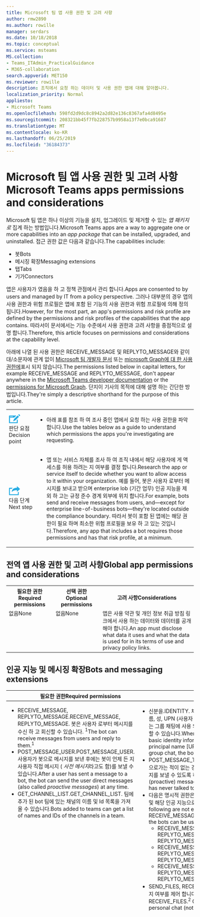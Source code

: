 ```yaml
---
title: Microsoft 팀 앱 사용 권한 및 고려 사항
author: rmw2890
ms.author: rowille
manager: serdars
ms.date: 10/18/2018
ms.topic: conceptual
ms.service: msteams
MS.collection:
- Teams_ITAdmin_PracticalGuidance
- M365-collaboration
search.appverid: MET150
ms.reviewer: rowille
description: 조직에서 요청 하는 데이터 및 사용 권한 앱에 대해 알아봅니다.
localization_priority: Normal
appliesto:
- Microsoft Teams
ms.openlocfilehash: 598fd2d9dc8c8942a2d82e136c8367afa4d8495e
ms.sourcegitcommit: 208321bb45f7fb228757b9958a13f7e0bca91687
ms.translationtype: MT
ms.contentlocale: ko-KR
ms.lasthandoff: 06/25/2019
ms.locfileid: "36184373"
---
```

# <a name="microsoft-teams-apps-permissions-and-considerations"></a><span data-ttu-id="da043-103">Microsoft 팀 앱 사용 권한 및 고려 사항</span><span class="sxs-lookup"><span data-stu-id="da043-103">Microsoft Teams apps permissions and considerations</span></span>

<span data-ttu-id="da043-104">Microsoft 팀 앱은 하나 이상의 기능을 설치, 업그레이드 및 제거할 수 있는 _앱 패키지로_ 집계 하는 방법입니다.</span><span class="sxs-lookup"><span data-stu-id="da043-104">Microsoft Teams apps are a way to aggregate one or more capabilities into an _app package_ that can be installed, upgraded, and uninstalled.</span></span> <span data-ttu-id="da043-105">접근 권한 값은 다음과 같습니다.</span><span class="sxs-lookup"><span data-stu-id="da043-105">The capabilities include:</span></span>

- <span data-ttu-id="da043-106">봇</span><span class="sxs-lookup"><span data-stu-id="da043-106">Bots</span></span>
- <span data-ttu-id="da043-107">메시징 확장</span><span class="sxs-lookup"><span data-stu-id="da043-107">Messaging extensions</span></span>
- <span data-ttu-id="da043-108">탭</span><span class="sxs-lookup"><span data-stu-id="da043-108">Tabs</span></span>
- <span data-ttu-id="da043-109">기가</span><span class="sxs-lookup"><span data-stu-id="da043-109">Connectors</span></span>

<span data-ttu-id="da043-110">앱은 사용자가 였음을 하 고 정책 관점에서 관리 합니다.</span><span class="sxs-lookup"><span data-stu-id="da043-110">Apps are consented to by users and managed by IT from a policy perspective.</span></span> <span data-ttu-id="da043-111">그러나 대부분의 경우 앱의 사용 권한과 위험 프로필은 앱에 포함 된 기능의 사용 권한과 위험 프로필에 의해 정의 됩니다.</span><span class="sxs-lookup"><span data-stu-id="da043-111">However, for the most part, an app's permissions and risk profile are defined by the permissions and risk profiles of the capabilities that the app contains.</span></span> <span data-ttu-id="da043-112">따라서이 문서에서는 기능 수준에서 사용 권한과 고려 사항을 중점적으로 설명 합니다.</span><span class="sxs-lookup"><span data-stu-id="da043-112">Therefore, this article focuses on permissions and considerations at the capability level.</span></span>

<span data-ttu-id="da043-113">아래에 나열 된 사용 권한은 RECEIVE_MESSAGE 및 REPLYTO_MESSAGE와 같이 대/소문자에 관계 없이 [Microsoft 팀 개발자 문서](https://aka.ms/teamsdevdocs) 또는 [microsoft Graph에 대 한 사용 권한에](https://developer.microsoft.com/graph/docs/concepts/permissions_reference)표시 되지 않습니다.</span><span class="sxs-lookup"><span data-stu-id="da043-113">The permissions listed below in capital letters, for example RECEIVE_MESSAGE and REPLYTO_MESSAGE, don't appear anywhere in the [Microsoft Teams developer documentation](https://aka.ms/teamsdevdocs) or the [permissions for Microsoft Graph](https://developer.microsoft.com/graph/docs/concepts/permissions_reference).</span></span> <span data-ttu-id="da043-114">단지이 기사의 목적에 대해 설명 하는 간단한 방법입니다.</span><span class="sxs-lookup"><span data-stu-id="da043-114">They're simply a descriptive shorthand for the purpose of this article.</span></span>


|    |     |
|-----------|------------|
| ![결정 지점을 가리키는 아이콘](media/audio_conferencing_image7.png) <br/><span data-ttu-id="da043-116">판단 요점</span><span class="sxs-lookup"><span data-stu-id="da043-116">Decision point</span></span>|<ul><li><span data-ttu-id="da043-117">아래 표를 참조 하 여 조사 중인 앱에서 요청 하는 사용 권한을 파악 합니다.</span><span class="sxs-lookup"><span data-stu-id="da043-117">Use the tables below as a guide to understand which permissions the apps you're investigating are requesting.</span></span></li></ul> |
| ![다음 단계를 안내 하는 아이콘](media/audio_conferencing_image9.png)<br/><span data-ttu-id="da043-119">다음 단계</span><span class="sxs-lookup"><span data-stu-id="da043-119">Next step</span></span>|<ul><li><span data-ttu-id="da043-120">앱 또는 서비스 자체를 조사 하 여 조직 내에서 해당 사용자에 게 액세스를 허용 하려는 지 여부를 결정 합니다.</span><span class="sxs-lookup"><span data-stu-id="da043-120">Research the app or service itself to decide whether you want to allow access to it within your organization.</span></span> <span data-ttu-id="da043-121">예를 들어, 봇은 사용자 로부터 메시지를 보내고 받으며 enterprise lob (기간 업무) 인공 지능을 제외 하 고는 규정 준수 경계 외부에 위치 합니다.</span><span class="sxs-lookup"><span data-stu-id="da043-121">For example, bots send and receive messages from users, and—except for enterprise line-of-business bots—they're located outside the compliance boundary.</span></span> <span data-ttu-id="da043-122">따라서 봇이 포함 된 앱에는 해당 권한이 필요 하며 최소한 위험 프로필을 보유 하 고 있는 것입니다.</span><span class="sxs-lookup"><span data-stu-id="da043-122">Therefore, any app that includes a bot requires those permissions and has that risk profile, at a minimum.</span></span> </li></ul>|

## <a name="global-app-permissions-and-considerations"></a><span data-ttu-id="da043-123">전역 앱 사용 권한 및 고려 사항</span><span class="sxs-lookup"><span data-stu-id="da043-123">Global app permissions and considerations</span></span>

<table>
  <tr>
    <th width="25%"><span data-ttu-id="da043-124">필요한 권한</span><span class="sxs-lookup"><span data-stu-id="da043-124">Required permissions</span></span></th>
    <th width="25%"><span data-ttu-id="da043-125">선택 권한</span><span class="sxs-lookup"><span data-stu-id="da043-125">Optional permissions</span></span></th>
    <th width="50%"><span data-ttu-id="da043-126">고려 사항</span><span class="sxs-lookup"><span data-stu-id="da043-126">Considerations</span></span></th>
  </tr>
  <tr>
    <td valign="top"><span data-ttu-id="da043-127">없음</span><span class="sxs-lookup"><span data-stu-id="da043-127">None</span></span></td>
    <td valign="top"><span data-ttu-id="da043-128">없음</span><span class="sxs-lookup"><span data-stu-id="da043-128">None</span></span></td>
    <td valign="top"><span data-ttu-id="da043-129">앱은 사용 약관 및 개인 정보 취급 방침 링크에서 사용 하는 데이터와 데이터를 공개 해야 합니다.</span><span class="sxs-lookup"><span data-stu-id="da043-129">An app must disclose what data it uses and what the data is used for in its terms of use and privacy policy links.</span></span></td>
  </tr>
</table>

## <a name="bots-and-messaging-extensions"></a><span data-ttu-id="da043-130">인공 지능 및 메시징 확장</span><span class="sxs-lookup"><span data-stu-id="da043-130">Bots and messaging extensions</span></span>

<table>
 <thead>
  <tr>
    <th width="0.5%"></th>
    <th width="24.5%"><span data-ttu-id="da043-131">필요한 권한</span><span class="sxs-lookup"><span data-stu-id="da043-131">Required permissions</span></span></th>
    <th width="25%"><span data-ttu-id="da043-132">선택 권한</span><span class="sxs-lookup"><span data-stu-id="da043-132">Optional permissions</span></span></th>
    <th width="50%"><span data-ttu-id="da043-133">고려 사항</span><span class="sxs-lookup"><span data-stu-id="da043-133">Considerations</span></span></th>
  </tr>
</thead>
<tbody>
   <tr>
    <td valign="top" colspan="2"><ul><li>   <span data-ttu-id="da043-134">RECEIVE_MESSAGE, REPLYTO_MESSAGE.</span><span class="sxs-lookup"><span data-stu-id="da043-134">RECEIVE_MESSAGE, REPLYTO_MESSAGE.</span></span> <span data-ttu-id="da043-135">봇은 사용자 로부터 메시지를 수신 하 고 회신할 수 있습니다. <sup>1</sup></span><span class="sxs-lookup"><span data-stu-id="da043-135">The bot can receive messages from users and reply to them.<sup>1</sup></span></span></li><li><span data-ttu-id="da043-136">POST_MESSAGE_USER.</span><span class="sxs-lookup"><span data-stu-id="da043-136">POST_MESSAGE_USER.</span></span> <span data-ttu-id="da043-137">사용자가 봇으로 메시지를 보낸 후에는 봇이 언제 든 지 사용자 직접 메시지 ( <em>사전 메시지</em>라고도 함)를 보낼 수 있습니다.</span><span class="sxs-lookup"><span data-stu-id="da043-137">After a user has sent a message to a bot, the bot can send the user direct messages (also called <em>proactive messages</em>) at any time.</span></span></li><li><span data-ttu-id="da043-138">GET_CHANNEL_LIST.</span><span class="sxs-lookup"><span data-stu-id="da043-138">GET_CHANNEL_LIST.</span></span> <span data-ttu-id="da043-139">팀에 추가 된 bot 팀에 있는 채널의 이름 및 Id 목록을 가져올 수 있습니다.</span><span class="sxs-lookup"><span data-stu-id="da043-139">Bots added to teams can get a list of names and IDs of the channels in a team.</span></span></li></ul></td>
    <td valign="top"><ul><li><span data-ttu-id="da043-140">신분을.</span><span class="sxs-lookup"><span data-stu-id="da043-140">IDENTITY.</span></span> <span data-ttu-id="da043-141">채널에 사용 된 s&#39;경우 앱&#39;s e 1이 팀 구성원의 기본 id 정보 (이름, 성, UPN (사용자 계정 이름), 전자 메일 주소)에 액세스할 수 있습니다. 개인 또는 그룹 채팅에 사용 되는&#39;경우에는 봇이 해당 사용자에 대 한 동일한 정보에 액세스할 수 있습니다.</span><span class="sxs-lookup"><span data-stu-id="da043-141">When it&#39;s used in a channel, the app&#39;s bots can access basic identity information of team members (first name, last name, user principal name [UPN], email address); when it&#39;s used in a personal or group chat, the bot can access the same information for those users.</span></span></li><li> <span data-ttu-id="da043-142">POST_MESSAGE_TEAM.</span><span class="sxs-lookup"><span data-stu-id="da043-142">POST_MESSAGE_TEAM.</span></span> <span data-ttu-id="da043-143">사용자가 이전에 인공 지능으로가는 적이 없는 경우에도 앱&#39;s 봇이 언제 든 지 팀 구성원에 게 직접 (사전) 메시지를 보낼 수 있도록 허용 합니다.</span><span class="sxs-lookup"><span data-stu-id="da043-143">Allows an app&#39;s bots to send direct (proactive) messages to any team member at any time, even if the user has never talked to the bot before.</span></span></li><li><span data-ttu-id="da043-144">다음은 명시적 권한은 아니지만 RECEIVE_MESSAGE 및 REPLYTO_MESSAGE 및 해당 인공 지능으로 선언 되는 데 사용 될 수 있는 범위에 의해 암시 됩니다.</span><span class="sxs-lookup"><span data-stu-id="da043-144">The following are not explicit permissions, but are implied by RECEIVE_MESSAGE and REPLYTO_MESSAGE and the scopes into which the bots can be used, declared in the manifest:</span></span> <ul><li><span data-ttu-id="da043-145">RECEIVE_MESSAGE_PERSONAL, REPLYTO_MESSAGE_PERSONAL</span><span class="sxs-lookup"><span data-stu-id="da043-145">RECEIVE_MESSAGE_PERSONAL, REPLYTO_MESSAGE_PERSONAL</span></span></li><li><span data-ttu-id="da043-146">RECEIVE_MESSAGE_GROUPCHAT, REPLYTO_MESSAGE_GROUPCHAT</span><span class="sxs-lookup"><span data-stu-id="da043-146">RECEIVE_MESSAGE_GROUPCHAT, REPLYTO_MESSAGE_GROUPCHAT</span></span></li><li><span data-ttu-id="da043-147">RECEIVE_MESSAGE_TEAM, REPLYTO_MESSAGE_TEAM</span><span class="sxs-lookup"><span data-stu-id="da043-147">RECEIVE_MESSAGE_TEAM, REPLYTO_MESSAGE_TEAM</span></span></li></ul><li><span data-ttu-id="da043-148">SEND_FILES, RECEIVE_FILES. <sup>2</sup> 봇이 개인 채팅에서 파일을 보내고 받을 수 있는지 여부를 제어 합니다 (아직 그룹 채팅 또는 채널에 지원 되지 않음).</span><span class="sxs-lookup"><span data-stu-id="da043-148">SEND_FILES, RECEIVE_FILES.<sup>2</sup> Controls whether a bot can send and receive files in personal chat (not yet supported for group chat or channels).</span></span></li></ul></td>
    <td valign="top"><ul><li><span data-ttu-id="da043-149">봇에는 해당&#39;ve를 추가 하거나 설치한 사용자에 게만 액세스할 수 있습니다.</span><span class="sxs-lookup"><span data-stu-id="da043-149">Bots only have access to teams to which they&#39;ve been added or to users who have installed them.</span></span></li><li><span data-ttu-id="da043-150">인공 지능&#39;는 사용자가 명시적으로 언급 한 메시지를 받습니다.</span><span class="sxs-lookup"><span data-stu-id="da043-150">Bots only receive messages in which they&#39;re explicitly mentioned by users.</span></span> <span data-ttu-id="da043-151">이 데이터는 회사 네트워크를 벗어납니다.</span><span class="sxs-lookup"><span data-stu-id="da043-151">This data leaves the corporate network.</span></span></li><li>    <span data-ttu-id="da043-152">봇이 다시 언급&#39;있는 대화에만 회신할 수 있습니다.</span><span class="sxs-lookup"><span data-stu-id="da043-152">Bots can only reply to conversations in which they&#39;re mentioned.</span></span></li><li><span data-ttu-id="da043-153">사용자가 conversed을 사용 하는 경우 해당&#39;사용자에 게 자신의 ID를 저장 하면 언제 든 지 해당 사용자에 게 직접 메시지를 전송할 수 있습니다.</span><span class="sxs-lookup"><span data-stu-id="da043-153">After a user has conversed with a bot, if the bot stores that user&#39;s ID, it can send that user direct messages at any time.</span></span> </li><li><span data-ttu-id="da043-154">기본적으로 봇 메시지에 피싱 또는 맬웨어 사이트에 대 한 링크가 포함 될 수 있으 나 사용자, 테 넌 트 관리자 또는 Microsoft에서 전역으로 인공 지능을 차단할 수 있습니다.</span><span class="sxs-lookup"><span data-stu-id="da043-154">It is theoretically possible for bot messages to contain links to phishing or malware sites, but bots can be blocked by the user, the tenant admin, or globally by Microsoft.</span></span> </li><li><span data-ttu-id="da043-155">봇은 앱이 추가 된 팀 구성원 또는 개인 또는 그룹 채팅의 개별 사용자에 대 한 매우 기본적인 id 정보를 검색 하 고 저장할 수 있습니다.</span><span class="sxs-lookup"><span data-stu-id="da043-155">A bot can retrieve (and might store) very basic identity information for the team members the app has been added to, or for individual users in personal or group chats.</span></span> <span data-ttu-id="da043-156">이러한 사용자에 대 한 자세한 정보를 얻으려면 봇에서 Azure AD (Active Directory)에 로그인 해야 합니다.</span><span class="sxs-lookup"><span data-stu-id="da043-156">To get further information about these users, the bot must require them to sign in to Azure Active Directory (Azure AD).</span></span> </li><li><span data-ttu-id="da043-157">Bot은 팀에서 채널 목록을 검색 하 고 저장할 수 있습니다. 이 데이터는 회사 네트워크를 벗어납니다.</span><span class="sxs-lookup"><span data-stu-id="da043-157">Bots can retrieve (and might store) the list of channels in a team; this data leaves the corporate network.</span></span> </li><li><span data-ttu-id="da043-158">파일을 bot에 보내면 파일이 회사 네트워크를 벗어납니다.</span><span class="sxs-lookup"><span data-stu-id="da043-158">When a file is sent to a bot, the file leaves the corporate network.</span></span> <span data-ttu-id="da043-159">파일을 보내고 받으려면 각 파일에 대 한 사용자 승인이 필요 합니다.</span><span class="sxs-lookup"><span data-stu-id="da043-159">Sending and receiving files requires user approval for each file.</span></span> </li><li><span data-ttu-id="da043-160">기본적으로 인공&#39;t은 사용자를 대신 하 여 작동할 수 있지만 인공 지능 사용자에 게 로그인을 요청할 수 있습니다. 사용자가 로그인 하자마자 추가 작업을 수행할 수 있는 액세스 토큰이 인공으로 포함 됩니다.</span><span class="sxs-lookup"><span data-stu-id="da043-160">By default, bots don&#39;t have the ability to act on behalf of the user, but bots can ask users to sign in; as soon as the user signs in, the bot will have an access token with which it can do additional things.</span></span> <span data-ttu-id="da043-161">그 외에는 봇과 사용자 로그인 위치에 따라 달라질 수 있습니다. 봇은에 <a href="https://apps.dev.microsoft.com/">https://apps.dev.microsoft.com/</a> 등록 된 Azure AD 앱 이며 고유한 사용 권한 집합을 가질 수 있습니다.</span><span class="sxs-lookup"><span data-stu-id="da043-161">Exactly what those additional things are depends on the bot and where the user signs in: a bot is an Azure AD app registered at <a href="https://apps.dev.microsoft.com/">https://apps.dev.microsoft.com/</a> and can have its own set of permissions.</span></span></li><li><span data-ttu-id="da043-162">봇에는 사용자가 팀에 추가 되거나 삭제 될 때마다 알림을 받을 수 있습니다.</span><span class="sxs-lookup"><span data-stu-id="da043-162">Bots are informed whenever users are added to or deleted from a team.</span></span></li><li><span data-ttu-id="da043-163">인공 지능&#39;에는 사용자&#39; IP 주소나 다른 참조 되는 정보가 표시 됩니다.</span><span class="sxs-lookup"><span data-stu-id="da043-163">Bots don&#39;t see users&#39; IP addresses or other referrer information.</span></span> <span data-ttu-id="da043-164">모든 정보는 Microsoft에서 제공 합니다.</span><span class="sxs-lookup"><span data-stu-id="da043-164">All information comes from Microsoft.</span></span> <span data-ttu-id="da043-165">(한 가지 예외: 봇이 자체 로그인 환경을 구현 하는 경우 로그인 UI에는 사용자&#39; IP 주소 및 참조 되는 정보가 표시 됩니다.)</span><span class="sxs-lookup"><span data-stu-id="da043-165">(There is one exception: if a bot implements its own sign-in experience, the sign-in UI will see users&#39; IP addresses and referrer information.)</span></span></li><li><span data-ttu-id="da043-166">반면에 메시징 확장에는 사용자&#39; IP 주소 및 참조 되는 정보가 표시 됩니다.</span><span class="sxs-lookup"><span data-stu-id="da043-166">Messaging extensions, on the other hand, do see users&#39; IP addresses and referrer information.</span></span></li><li><span data-ttu-id="da043-167">앱 지침 (및 AppSource review)을 사용 하 여 사용자에 게 개인 채팅 메시지를 게시할 때 적절 한 용도에 대해 신중 하 게 해야 합니다 (POST_MESSAGE_TEAM 권한을 통해).</span><span class="sxs-lookup"><span data-stu-id="da043-167">App guidelines (and our AppSource review process) require discretion in posting personal chat messages to users (via the POST_MESSAGE_TEAM permission) for valid purposes.</span></span> <span data-ttu-id="da043-168">불건전 한 경우 사용자가 인공 지능을 차단 하 고, 테 넌 트 관리자가 앱을 차단 하 고, 필요한 경우 Microsoft에서 인공 지능을 차단할 수 있습니다.</span><span class="sxs-lookup"><span data-stu-id="da043-168">In the event of abuse, users can block the bot, tenant admins can block the app, and Microsoft can block bots centrally if necessary.</span></span></li></ul></td>
</tr>
</tbody>
<tfoot>
<tr><td align="right"><span data-ttu-id="da043-169"><sup>raid-1</sup></span><span class="sxs-lookup"><span data-stu-id="da043-169"><sup>1</sup></span></span></td><td colspan="3"><span data-ttu-id="da043-170">일부 봇에는 메시지 (POST_MESSAGE_USER)만 전송 됩니다.</span><span class="sxs-lookup"><span data-stu-id="da043-170">Some bots only send messages (POST_MESSAGE_USER).</span></span> <span data-ttu-id="da043-171">이는 알림 전용 &quot;&quot; 인공 지능 이라는 것을&#39;하지만&#39;t는 봇이 허용 되거나 허용 되지 않는 내용을 참조 하는 것을&#39;의미 합니다.</span><span class="sxs-lookup"><span data-stu-id="da043-171">They&#39;re called &quot;notification-only&quot; bots, but the term doesn&#39;t refer to what a bot is allowed or not allowed to do, it means that the bot doesn&#39;t want to expose a conversational experience.</span></span> <span data-ttu-id="da043-172">팀에서는이 필드를 사용 하 여 일반적으로 사용 되는 UI의 기능을 사용 하지 않도록 설정 합니다. 봇은 대화를 표시 하지 않는 봇에 비해&#39;s가 수행할 수 있는 작업을 제한&#39;.</span><span class="sxs-lookup"><span data-stu-id="da043-172">Teams uses this field to disable functionality in the UI that would ordinarily be enabled; the bot isn&#39;t restricted in what it&#39;s allowed to do compared to bots that do expose a conversational experience.</span></span></td></tr>
<tr><td align="right"><span data-ttu-id="da043-173"><sup>2</sup></span><span class="sxs-lookup"><span data-stu-id="da043-173"><sup>2</sup></span></span></td><td colspan="3"><span data-ttu-id="da043-174">앱에 대 <code>supportsFiles</code> 한 manifest.xml의 json 파일에서 bot 개체의 Boolean 속성에 의해 제어 됩니다.</span><span class="sxs-lookup"><span data-stu-id="da043-174">Governed by the <code>supportsFiles</code> Boolean property on the bot object in the manifest.json file for the app.</span></span></td>
</tr>
</tfoot>
</table>

> [!Note]
> <ul><li><span data-ttu-id="da043-175">봇에 자체 로그인이 있으면 두 번째, 즉 사용자가 처음 로그인 할 때 동의 하는 환경이 제공 됩니다.</span><span class="sxs-lookup"><span data-stu-id="da043-175">If a bot has its own sign-in, there's a second—different—consent experience the first time the user signs in.</span></span></li><li><span data-ttu-id="da043-176">현재 팀 앱 (봇, 탭, 커넥터 또는 메시징 확장) 내의 기능과 연결 된 Azure AD 권한은 여기에 나열 된 팀 권한과 완전히 별개입니다.</span><span class="sxs-lookup"><span data-stu-id="da043-176">Currently, the Azure AD permissions associated with any of the capabilities inside a Teams app (bot, tab, connector, or messaging extension) are completely separate from the Teams permissions listed here.</span></span></li></ul>


## <a name="tabs"></a><span data-ttu-id="da043-177">탭</span><span class="sxs-lookup"><span data-stu-id="da043-177">Tabs</span></span>

<span data-ttu-id="da043-178">탭은 팀 내에서 실행 되는 웹 사이트입니다.</span><span class="sxs-lookup"><span data-stu-id="da043-178">A tab is a website running inside Teams.</span></span>

<table>
  <tr>
    <th width="25%"><span data-ttu-id="da043-179">필요한 권한</span><span class="sxs-lookup"><span data-stu-id="da043-179">Required permissions</span></span></th>
    <th width="25%"><span data-ttu-id="da043-180">선택 권한</span><span class="sxs-lookup"><span data-stu-id="da043-180">Optional permissions</span></span></th>
    <th width="50%"><span data-ttu-id="da043-181">고려 사항</span><span class="sxs-lookup"><span data-stu-id="da043-181">Considerations</span></span></th>
  </tr>
  <tr>
    <td valign="top"><span data-ttu-id="da043-182">SEND_AND_RECEIVE_WEB_DATA</span><span class="sxs-lookup"><span data-stu-id="da043-182">SEND_AND_RECEIVE_WEB_DATA</span></span></td>
    <td valign="top"><span data-ttu-id="da043-183">현재는 없음입니다.</span><span class="sxs-lookup"><span data-stu-id="da043-183">None (currently).</span></span></td>
    <td valign="top"><ul><li><span data-ttu-id="da043-184">탭에 대 한 위험 프로필은 브라우저 탭에서 실행 되는 동일한 웹 사이트와 거의 동일 합니다.</span><span class="sxs-lookup"><span data-stu-id="da043-184">The risk profile for a tab is almost identical to that same website running in a browser tab.</span></span> </li><li><span data-ttu-id="da043-185">또한 탭은 현재 사용자의 로그인 이름 및 UPN, 현재 사용자의 Azure AD 개체 ID (팀 인 경우)가 상주 하는 Office 365 그룹의 ID를 포함 하 여 실행 중인&#39;컨텍스트를 가져옵니다. , 테 넌 트 ID 및 사용자의 현재 로캘.</span><span class="sxs-lookup"><span data-stu-id="da043-185">A tab also gets the context in which it&#39;s running, including the sign-in name and UPN of the current user, the Azure AD Object ID for the current user, the ID of the Office 365 Group in which it resides (if it's a team), the tenant ID, and the current locale of the user.</span></span> <span data-ttu-id="da043-186">그러나 이러한 Id를 사용자&#39;s 정보에 매핑하려면 탭에서 사용자가 Azure AD에 로그인 하도록 설정 해야 합니다.</span><span class="sxs-lookup"><span data-stu-id="da043-186">However, to map these IDs to a user&#39;s information, the tab would have to make the user sign in to Azure AD.</span></span></li></ul></td>
  </tr>
  </table>

## <a name="connectors"></a><span data-ttu-id="da043-187">기가</span><span class="sxs-lookup"><span data-stu-id="da043-187">Connectors</span></span>

<span data-ttu-id="da043-188">외부 시스템의 이벤트가 발생할 때 커넥터는 메시지를 채널에 게시 합니다.</span><span class="sxs-lookup"><span data-stu-id="da043-188">A connector posts messages to a channel when events in an external system occur.</span></span>

  <table>
  <tr>
    <th width="25%"><span data-ttu-id="da043-189">필요한 권한</span><span class="sxs-lookup"><span data-stu-id="da043-189">Required permissions</span></span></th>
    <th width="25%"><span data-ttu-id="da043-190">선택 권한</span><span class="sxs-lookup"><span data-stu-id="da043-190">Optional permissions</span></span></th>
    <th width="50%"><span data-ttu-id="da043-191">고려 사항</span><span class="sxs-lookup"><span data-stu-id="da043-191">Considerations</span></span></th>
  </tr>
  <tr>
    <td valign="top"><span data-ttu-id="da043-192">POST_MESSAGE_CHANNEL</span><span class="sxs-lookup"><span data-stu-id="da043-192">POST_MESSAGE_CHANNEL</span></span></td>
    <td valign="top"><span data-ttu-id="da043-193">REPLYTO_CONNECTOR_MESSAGE.</span><span class="sxs-lookup"><span data-stu-id="da043-193">REPLYTO_CONNECTOR_MESSAGE.</span></span> <span data-ttu-id="da043-194">특정 커넥터는 사용자가 GitHub 문제에 대 한 응답을 추가 하거나 Trello 카드에 날짜를 추가 하는 등 커넥터 메시지에 대 한 대상 지정 된 회신을 게시할 수 있도록 하는 실행 가능한 <em>메시지</em>를 지원 합니다.</span><span class="sxs-lookup"><span data-stu-id="da043-194">Certain connectors support <em>actionable messages</em>, which allow users to post targeted replies to the connector message, for example by adding a response to a GitHub issue or adding a date to a Trello card.</span></span></td>
    <td valign="top"><ul><li><span data-ttu-id="da043-195">커넥터 메시지를 게시 하는 시스템에&#39;t&#39;누가 게시 하거나 메시지를 받는 사람을 알 수 없는 경우 받는 사람에 대 한 정보가 공개 되지 않습니다.</span><span class="sxs-lookup"><span data-stu-id="da043-195">The system that posts connector messages doesn&#39;t know who it&#39;s posting to or who receives the messages: no information about the recipient is disclosed.</span></span> <span data-ttu-id="da043-196">(Microsoft는 테 넌 트가 아닌 실제 받는 사람입니다. Microsoft는 채널의 실제 게시물을 처리 합니다.</span><span class="sxs-lookup"><span data-stu-id="da043-196">(Microsoft is the actual recipient, not the tenant; Microsoft does the actual post to the channel.)</span></span></li><li><span data-ttu-id="da043-197">커넥터 메시지가 채널에 게시 되 면 데이터가 회사 네트워크를 벗어납니다.</span><span class="sxs-lookup"><span data-stu-id="da043-197">No data leaves the corporate network when connector messages are posted to a channel.</span></span></li><li><span data-ttu-id="da043-198">실행 가능 메시지를 지 원하는 커넥터 (REPLYTO_CONNECTOR_MESSAGE 사용 권한)에&#39;도 IP 주소와 참조 키 정보가 표시 되지 않습니다. 이 정보는 Microsoft에 전송 된 후 커넥터 포털에서 이전에 Microsoft에 등록 한 HTTP 끝점으로 라우팅됩니다.</span><span class="sxs-lookup"><span data-stu-id="da043-198">Connectors that support actionable messages (REPLYTO_CONNECTOR_MESSAGE permission) also don&#39;t see IP address and referrer information; this information is sent to Microsoft and then routed to HTTP endpoints that were previously registered with Microsoft in the Connectors portal.</span></span></li><li><span data-ttu-id="da043-199">채널에 대해 커넥터가 구성 될 때마다 해당 커넥터 인스턴스에 대 한 고유 URL이 생성 됩니다.</span><span class="sxs-lookup"><span data-stu-id="da043-199">Each time a connector is configured for a channel, a unique URL for that connector instance is created.</span></span> <span data-ttu-id="da043-200">해당 커넥터 인스턴스가 삭제 되 면 해당 URL을 더 이상 사용할 수 없습니다.</span><span class="sxs-lookup"><span data-stu-id="da043-200">If that connector instance is deleted, the URL can no longer be used.</span></span></li><li><span data-ttu-id="da043-201">커넥터 메시지에&#39;t 첨부 파일이 포함 될 수 있습니다.</span><span class="sxs-lookup"><span data-stu-id="da043-201">Connector messages can&#39;t contain file attachments.</span></span></li><li><span data-ttu-id="da043-202">커넥터 인스턴스 URL은 전자 메일 주소와 같이 해당 URL이 있는 모든 사용자가 게시할 수 있는 비밀/비밀 우편으로 처리 되어야 합니다.</span><span class="sxs-lookup"><span data-stu-id="da043-202">The connector instance URL should be treated as secret/confidential: anyone who has that URL can post to it, like an email address.</span></span> <span data-ttu-id="da043-203">따라서 스팸 또는 피싱 또는 맬웨어 사이트에 대 한 링크에는 몇 가지 위험이&#39;.</span><span class="sxs-lookup"><span data-stu-id="da043-203">Therefore, there&#39;s some risk of spam or links to phishing or malware sites.</span></span> <span data-ttu-id="da043-204">이런 일이 발생 하는 경우 팀 소유자는 커넥터 인스턴스를 삭제할 수 있습니다.</span><span class="sxs-lookup"><span data-stu-id="da043-204">If that were to happen, team owners can delete the connector instance.</span></span></li><li><span data-ttu-id="da043-205">커넥터 메시지를 보내는 서비스가 손상 되 고 스팸/피싱/맬웨어 링크 보내기를 시작 하는 경우 테 넌 트 관리자가 새 커넥터 인스턴스가 만들어지지 않도록 하 고 Microsoft는 중앙에서 차단할 수 있습니다.</span><span class="sxs-lookup"><span data-stu-id="da043-205">If the service that sends connector messages were to become compromised and start sending spam/phishing/malware links, a tenant administrator can prevent new connector instances from being created and Microsoft can block them centrally.</span></span></li></ul></td>
  </tr>
</table>

> [!Note]
> <span data-ttu-id="da043-206">현재 어떤 커넥터가 실행 가능한 메시지를 지원 하는지 알 수 없습니다 (REPLYTO_CONNECTOR_MESSAGE permission).</span><span class="sxs-lookup"><span data-stu-id="da043-206">It's not currently possible to know which connectors support actionable messages (REPLYTO_CONNECTOR_MESSAGE permission).</span></span>


## <a name="outgoing-webhooks"></a><span data-ttu-id="da043-207">보내는 webhooks</span><span class="sxs-lookup"><span data-stu-id="da043-207">Outgoing webhooks</span></span>

<span data-ttu-id="da043-208">테 넌 트에 대해 테스트용 로드를 사용 하는 경우 팀 소유자 또는 팀 구성원이 _보내는 webhooks_ 를 즉시 만듭니다.</span><span class="sxs-lookup"><span data-stu-id="da043-208">_Outgoing webhooks_ are created on the fly by team owners or team members if sideloading is enabled for a tenant.</span></span> <span data-ttu-id="da043-209">팀 앱의 기능을 제공 하지 않습니다. 이 정보는 완전성을 위해 포함 되어 있습니다.</span><span class="sxs-lookup"><span data-stu-id="da043-209">They aren't capabilities of Teams apps; this information is included for completeness.</span></span>

<table>
  <tr>
    <th width="25%"><span data-ttu-id="da043-210">필요한 권한</span><span class="sxs-lookup"><span data-stu-id="da043-210">Required permissions</span></span></th>
    <th width="25%"><span data-ttu-id="da043-211">선택 권한</span><span class="sxs-lookup"><span data-stu-id="da043-211">Optional permissions</span></span></th>
    <th width="50%"><span data-ttu-id="da043-212">고려 사항</span><span class="sxs-lookup"><span data-stu-id="da043-212">Considerations</span></span></th>
  </tr>
    <tr>
    <td valign="top"><span data-ttu-id="da043-213">RECEIVE_MESSAGE, REPLYTO_MESSAGE.</span><span class="sxs-lookup"><span data-stu-id="da043-213">RECEIVE_MESSAGE, REPLYTO_MESSAGE.</span></span> <span data-ttu-id="da043-214">사용자에 게 메시지를 수신 하 고 회신할 수 있습니다.</span><span class="sxs-lookup"><span data-stu-id="da043-214">Can receive messages from users and reply to them.</span></span></td>
    <td valign="top"><span data-ttu-id="da043-215">없음</span><span class="sxs-lookup"><span data-stu-id="da043-215">None</span></span></td>
    <td valign="top"><ul><li><span data-ttu-id="da043-216">보내는 webhooks는 봇과 비슷하지만 사용 권한이 더 적습니다.</span><span class="sxs-lookup"><span data-stu-id="da043-216">Outgoing webhooks are similar to bots but have fewer privileges.</span></span> <span data-ttu-id="da043-217">봇과 같이 명시적으로 언급 해야 합니다.</span><span class="sxs-lookup"><span data-stu-id="da043-217">They must be explicitly mentioned, just like bots.</span></span></li><li><span data-ttu-id="da043-218">송신 webhook이 등록 되 면 보내는 webhook <em></em> 이 생성 되어 보낸 사람이 악의적인 공격자와 반대 되는 Microsoft 팀 인지 확인할 수 있습니다.</span><span class="sxs-lookup"><span data-stu-id="da043-218">When an outgoing webhook is registered, a <em>secret</em> is generated, which allows the outgoing webhook to verify that the sender is Microsoft Teams as opposed to a malicious attacker.</span></span> <span data-ttu-id="da043-219">비밀은 비밀로 유지 되어야 합니다. 액세스 권한이 있는 모든 사용자가 Microsoft 팀을 가장할 수 있습니다.</span><span class="sxs-lookup"><span data-stu-id="da043-219">This secret should remain a secret; anyone who has access to it can impersonate Microsoft Teams.</span></span> <span data-ttu-id="da043-220">비밀이 손상 되 면 송신 webhook을 삭제 하 고 다시 만들 수 있으며 새 비밀이 생성 됩니다.</span><span class="sxs-lookup"><span data-stu-id="da043-220">If the secret is compromised, the outgoing webhook can be deleted and re-created, and a new secret will be generated.</span></span></li><li><span data-ttu-id="da043-221">&#39;t 비밀의 유효성을 검사할 수 없는 송신 webhook을 만들 수&#39;있지만,이를 위해 권장 합니다.</span><span class="sxs-lookup"><span data-stu-id="da043-221">Although it&#39;s possible to create an outgoing webhook that doesn&#39;t validate the secret, we recommend against it.</span></span></li><li><span data-ttu-id="da043-222">보내는 webhooks는 메시지를 받고 회신 하는 것 외에도&#39;수 있지만, 사용자가 파일을 전송 하거나 받을 수&#39;수 있으며,&#39;는 사용자가 메시지를 수신 하 고 회신 하는 것을 제외 하 고&#39;t 작업을 할 수 있습니다.</span><span class="sxs-lookup"><span data-stu-id="da043-222">Other than receiving and replying to messages, outgoing webhooks can&#39;t do much: they can&#39;t proactively send messages, they can&#39;t send or receive files, they can&#39;t do anything else that bots can do except receive and reply to messages.</span></span></li></ul></td>
  </tr>
</table>
